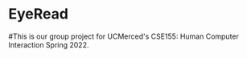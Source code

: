 # EyeRead
#This is our group project for UCMerced's CSE155: Human Computer Interaction Spring 2022.
